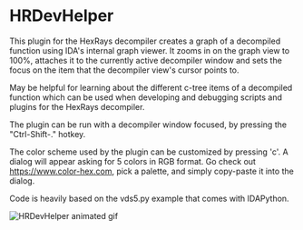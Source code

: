 # HRDevHelper

This plugin for the HexRays decompiler creates a graph of a decompiled
function using IDA's internal graph viewer. It zooms in on the graph
view to 100%, attaches it to the currently active decompiler window and
sets the focus on the item that the decompiler view's cursor points to.

May be helpful for learning about the different c-tree items of a
decompiled function which can be used when developing and debugging
scripts and plugins for the HexRays decompiler.

The plugin can be run with a decompiler window focused, by pressing
the "Ctrl-Shift-." hotkey.

The color scheme used by the plugin can be customized by pressing 'c'.
A dialog will appear asking for 5 colors in RGB format.
Go check out https://www.color-hex.com, pick a palette, and simply
copy-paste it into the dialog.

Code is heavily based on the vds5.py example that comes with IDAPython.

![HRDevHelper animated gif](/rsrc/hrdevhelper.gif?raw=true)